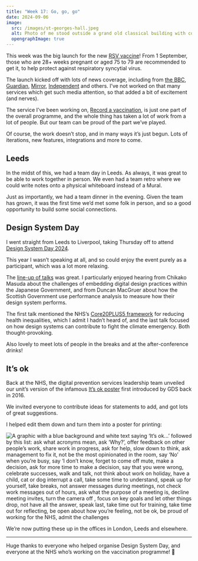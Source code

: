 ```yaml
---
title: "Week 17: Go, go, go"
date: 2024-09-06
image:
  src: /images/st-georges-hall.jpeg
  alt: Photo of me stood outside a grand old classical building with columns
  opengraphImage: true
---
```


This week was the big launch for the new [RSV vaccine](https://www.nhs.uk/vaccinations/rsv-vaccine/)! From 1 September, those who are 28+ weeks pregnant or aged 75 to 79 are recommended to get it, to help protect against respiratory syncytial virus.

The launch kicked off with lots of news coverage, including from [the BBC](https://www.bbc.co.uk/news/articles/cx2ed29v415o), [Guardian](https://www.theguardian.com/society/article/2024/sep/02/rsv-vaccine-nhs-pregnant-women-older-people-england), [Mirror](https://www.mirror.co.uk/news/health/rsv-vaccine-nhs-england-pregnant-33580918), [Independent](https://www.independent.co.uk/news/health/rsv-vaccines-babies-pregnant-women-nhs-b2605212.html) and others. I’ve not worked on that many services which get such media attention, so that added a bit of excitement (and nerves).

The service I’ve been working on, [Record a vaccination](https://digital.nhs.uk/services/vaccinations-point-of-care/record-a-vaccination-service), is just one part of the overall programme, and the whole thing has taken a lot of work from a lot of people. But our team can be proud of the part we’ve played.

Of course, the work doesn’t stop, and in many ways it’s just begun. Lots of iterations, new features, integrations and more to come.

## Leeds

In the midst of this, we had a team day in Leeds. As always, it was great to be able to work together in person. We even had a team retro where we could write notes onto a physical whiteboard instead of a Mural.

Just as importantly, we had a team dinner in the evening. Given the team has grown, it was the first time we’d met some folk in person, and so a good opportunity to build some social connections.

## Design System Day

I went straight from Leeds to Liverpool, taking Thursday off to attend [Design System Day 2024](https://design-system.service.gov.uk/community/design-system-day-2024/).

This year I wasn’t speaking at all, and so could enjoy the event purely as a participant, which was a lot more relaxing.

The [line-up of talks](https://design-system.service.gov.uk/community/design-system-day-2024/session-information/) was great. I particularly enjoyed hearing from Chikako Masuda about the challenges of embedding digital design practices within the Japanese Government, and from Duncan MacGruer about how the Scottish Government use performance analysis to measure how their design system performs.

The first talk mentioned the NHS’s [Core20PLUS5 framework](https://www.england.nhs.uk/about/equality/equality-hub/national-healthcare-inequalities-improvement-programme/core20plus5/) for reducing health inequalities, which I admit I hadn’t heard of, and the last talk focused on how design systems can contribute to fight the climate emergency. Both thought-provoking.

Also lovely to meet lots of people in the breaks and at the after-conference drinks!

## It’s ok

Back at the NHS, the digital prevention services leadership team unveiled our unit’s version of the infamous [It’s ok poster](https://gds.blog.gov.uk/2016/05/25/its-ok-to-say-whats-ok/) first introduced by GDS back in 2016.

We invited everyone to contribute ideas for statements to add, and got lots of great suggestions.

I helped edit them down and turn them into a poster for printing:

![A graphic with a blue background and white text saying ‘It’s ok...’ followed by this list: ask what acronyms mean, ask ‘Why?’, offer feedback on other people’s work, share work in progress, ask for help, slow down to think, ask management to fix it, not be the most opinionated in the room, say ‘No’ when you’re busy, say ‘I don’t know, forget to come off mute, make a decision, ask for more time to make a decision, say that you were wrong, celebrate successes, walk and talk, not think about work on holiday, have a child, cat or dog interrupt a call, take some time to understand, speak up for yourself, take breaks, not answer messages during meetings, not check work messages out of hours, ask what the purpose of a meeting is, decline meeting invites, turn the camera off , focus on key goals and let other things drop, not have all the answer, speak last, take time out for training, take time out for reflecting, be open about how you’re feeling, not be ok, be proud of working for the NHS, admit the challenges](/images/its-ok.png)

We’re now putting these up in the offices in London, Leeds and elsewhere.

---

Huge thanks to everyone who helped organise Design System Day, and everyone at the NHS who’s working on the vaccination programme! 💙
